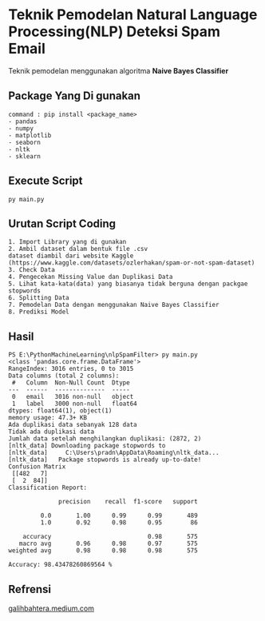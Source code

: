# Teknik Pemodelan Natural Language Processing(NLP) Deteksi Spam Email 
Teknik pemodelan menggunakan algoritma **Naive Bayes Classifier**

## Package Yang Di gunakan
```
command : pip install <package_name>
- pandas
- numpy
- matplotlib
- seaborn
- nltk
- sklearn
```

## Execute Script
```py main.py```

## Urutan Script Coding
```
1. Import Library yang di gunakan
2. Ambil dataset dalam bentuk file .csv
dataset diambil dari website Kaggle (https://www.kaggle.com/datasets/ozlerhakan/spam-or-not-spam-dataset)
3. Check Data
4. Pengecekan Missing Value dan Duplikasi Data
5. Lihat kata-kata(data) yang biasanya tidak berguna dengan packgae stopwords
6. Splitting Data
7. Pemodelan Data dengan menggunakan Naive Bayes Classifier
8. Prediksi Model
```

## Hasil
```
PS E:\PythonMachineLearning\nlpSpamFilter> py main.py
<class 'pandas.core.frame.DataFrame'>
RangeIndex: 3016 entries, 0 to 3015
Data columns (total 2 columns):
 #   Column  Non-Null Count  Dtype  
---  ------  --------------  -----  
 0   email   3016 non-null   object 
 1   label   3000 non-null   float64
dtypes: float64(1), object(1)
memory usage: 47.3+ KB
Ada duplikasi data sebanyak 128 data
Tidak ada duplikasi data
Jumlah data setelah menghilangkan duplikasi: (2872, 2)
[nltk_data] Downloading package stopwords to
[nltk_data]     C:\Users\pradn\AppData\Roaming\nltk_data...
[nltk_data]   Package stopwords is already up-to-date!
Confusion Matrix
 [[482   7]
 [  2  84]]
Classification Report:

              precision    recall  f1-score   support

         0.0       1.00      0.99      0.99       489
         1.0       0.92      0.98      0.95        86

    accuracy                           0.98       575
   macro avg       0.96      0.98      0.97       575
weighted avg       0.98      0.98      0.98       575

Accuracy: 98.43478260869564 %
```

## Refrensi 
[galihbahtera.medium.com](https://galihbahtera.medium.com/deteksi-spam-email-menggunakan-machine-learning-1838f0dcc41d)